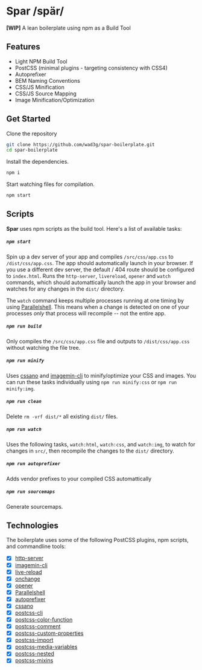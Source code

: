 # Spar /spär/
**[WIP]** A lean boilerplate using npm as a Build Tool


## Features

- Light NPM Build Tool
- PostCSS (minimal plugins - targeting consistency with CSS4)
- Autoprefixer
- BEM Naming Conventions
- CSS/JS Minification
- CSS/JS Source Mapping
- Image Minification/Optimization


## Get Started

Clone the repository

``` bash
git clone https://github.com/wad3g/spar-boilerplate.git
cd spar-boilerplate
```

Install the dependencies.

``` bash
npm i
```

Start watching files for compilation.

``` bash
npm start
```


## Scripts

**Spar** uses npm scripts as the build tool. Here's a list of available tasks:

##### `npm start`

Spin up a dev server of your app and compiles `/src/css/app.css` to `/dist/css/app.css`. The app should automatically launch in your browser. If you use a different dev server, the default / 404 route should be configured to `index.html`. Runs the `http-server`, `livereload`, `opener` and `watch` commands, which should automattically launch the app in your browser and watches for any changes in the `dist/` directory.

The `watch` command keeps multiple processes running at one timing by using [Parallelshell](https://www.npmjs.org/package/parallelshell). This means when a change is detected on one of your processes _only_ that process will recompile -- not the entire app.

##### `npm run build`

Only compiles the `/src/css/app.css` file and outputs to `/dist/css/app.css` without watching the file tree.

##### `npm run minify`

Uses [cssano](http://cssnano.co/) and [imagemin-cli](https://github.com/imagemin/imagemin-cli) to minify/optimize your CSS and images. You can run these tasks individually using `npm run minify:css` or `npm run minify:img`.

##### `npm run clean`

Delete `rm -vrf dist/*`  all existing `dist/` files.

##### `npm run watch`

Uses the following tasks, `watch:html`, `watch:css`, and `watch:img`, to watch for changes in `src/`, then recompile the changes to the `dist/` directory.

##### `npm run autoprefixer`

Adds vendor prefixes to your compiled CSS automattically

##### `npm run sourcemaps`

Generate sourcemaps.


## Technologies
The boilerplate uses some of the following PostCSS plugins, npm scripts, and commandline tools:
- [x] [http-server](https://github.com/indexzero/http-server)
- [x] [imagemin-cli](https://github.com/imagemin/imagemin-cli)
- [x] [live-reload](https://github.com/Raynos/live-reload)
- [x] [onchange](https://github.com/Qard/onchange)
- [x] [opener](https://github.com/domenic/opener)
- [x] [Parallelshell](https://www.npmjs.org/package/parallelshell)
- [x] [autoprefixer](https://github.com/postcss/autoprefixer)
- [x] [cssano](http://cssnano.co/)
- [x] [postcss-cli](https://github.com/postcss/postcss-cli)
- [x] [postcss-color-function](https://github.com/postcss/postcss-color-function)
- [x] [postcss-comment](https://github.com/zoubin/postcss-comment)
- [x] [postcss-custom-properties](https://github.com/postcss/postcss-custom-properties)
- [x] [postcss-import](https://github.com/postcss/postcss-import)
- [x] [postcss-media-variables](https://github.com/WolfgangKluge/postcss-media-variables)
- [x] [postcss-nested](https://github.com/postcss/postcss-nested)
- [x] [postcss-mixins](https://github.com/postcss/postcss-mixins)
